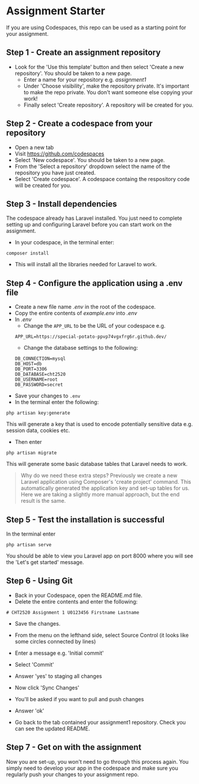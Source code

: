 # Assignment Starter

If you are using Codespaces, this repo can be used as a starting point for your assignment.

## Step 1 - Create an assignment repository

-   Look for the 'Use this template' button and then select 'Create a new repository'. You should be taken to a new page.
    -   Enter a name for your repository e.g. _assignment1_
    -   Under 'Choose visibility', make the repository private. It's important to make the repo private. You don't want someone else copying your work!
    -   Finally select 'Create repository'. A repository will be created for you.

## Step 2 - Create a codespace from your repository

-   Open a new tab
-   Visit https://github.com/codespaces
-   Select 'New codespace'. You should be taken to a new page.
-   From the 'Select a repository' dropdown select the name of the repository you have just created.
-   Select 'Create codespace'. A codespace containg the respository code will be created for you.

## Step 3 - Install dependencies

The codespace already has Laravel installed. You just need to complete setting up and configuring Laravel before you can start work on the assignment.

-   In your codespace, in the terminal enter:

```
composer install
```

-   This will install all the libraries needed for Laravel to work.

## Step 4 - Configure the application using a .env file

-   Create a new file name _.env_ in the root of the codespace.
-   Copy the entire contents of _example.env_ into _.env_
-   In _.env_
    -   Change the `APP_URL` to be the URL of your codespace e.g.
    ```
    APP_URL=https://special-potato-ppvp74vgxfrg6r.github.dev/
    ```
    -   Change the database settings to the following:
    ```
    DB_CONNECTION=mysql
    DB_HOST=db
    DB_PORT=3306
    DB_DATABASE=cht2520
    DB_USERNAME=root
    DB_PASSWORD=secret
    ```
-   Save your changes to `.env`
-   In the terminal enter the following:

```
php artisan key:generate
```

This will generate a key that is used to encode potentially sensitive data e.g. session data, cookies etc.

-   Then enter

```
php artisan migrate
```

This will generate some basic database tables that Laravel needs to work.

> Why do we need these extra steps? Previously we create a new Laravel application using Composer's 'create project' command. This automatically generated the application key and set-up tables for us. Here we are taking a slightly more manual approach, but the end result is the same.

## Step 5 - Test the installation is successful

In the terminal enter

```
php artisan serve
```

You should be able to view you Laravel app on port 8000 where you will see the 'Let's get started' message.

## Step 6 - Using Git

-   Back in your Codespace, open the README.md file.
-   Delete the entire contents and enter the following:

```
# CHT2520 Assignment 1 U0123456 Firstname Lastname
```

-   Save the changes.

-   From the menu on the lefthand side, select Source Control (it looks like some circles connected by lines)

-   Enter a message e.g. 'Initial commit'

-   Select 'Commit'
-   Answer 'yes' to staging all changes
-   Now click 'Sync Changes'
-   You'll be asked if you want to pull and push changes
-   Answer 'ok'
-   Go back to the tab contained your assignment1 repository. Check you can see the updated README.

## Step 7 - Get on with the assignment

Now you are set-up, you won't need to go through this process again.
You simply need to develop your app in the codespace and make sure you regularly push your changes to your assignment repo.
